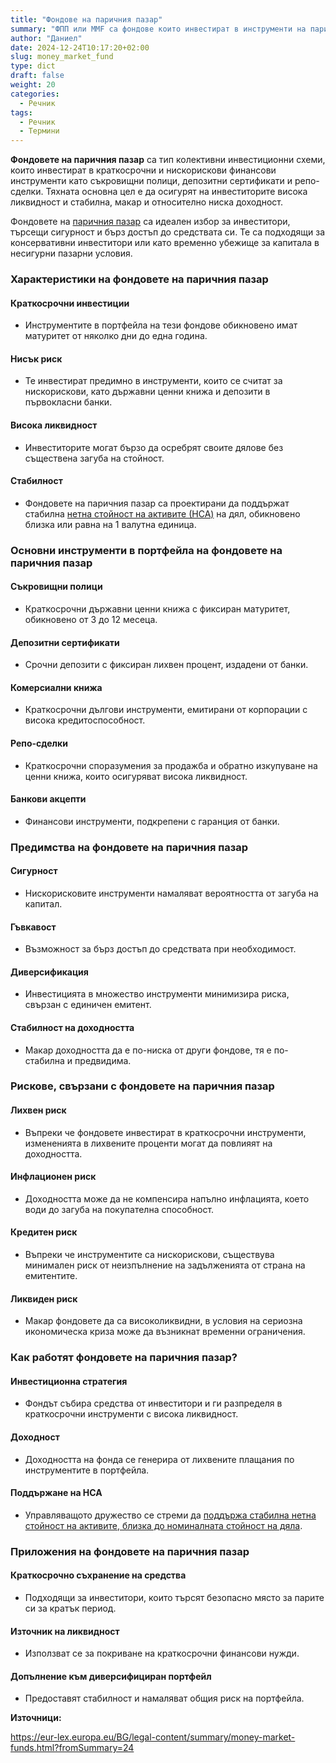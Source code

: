 ```yaml
---
title: "Фондове на паричния пазар"
summary: "ФПП или MMF са фондове които инвестират в инструменти на паричния пазар"
author: "Даниел"
date: 2024-12-24T10:17:20+02:00
slug: money_market_fund
type: dict
draft: false
weight: 20
categories:
  - Речник
tags:
  - Речник
  - Термини
---
```


**Фондовете на паричния пазар** са тип колективни инвестиционни схеми, които инвестират в краткосрочни и нискорискови финансови инструменти като съкровищни полици, депозитни сертификати и репо-сделки. Тяхната основна цел е да осигурят на инвеститорите висока ликвидност и стабилна, макар и относително ниска доходност.

Фондовете на [паричния пазар](/dict/money_market) са идеален избор за инвеститори, търсещи сигурност и бърз достъп до средствата си. Те са подходящи за консервативни инвеститори или като временно убежище за капитала в несигурни пазарни условия.

### Характеристики на фондовете на паричния пазар

#### Краткосрочни инвестиции

-   Инструментите в портфейла на тези фондове обикновено имат матуритет от няколко дни до една година.

#### Нисък риск

-   Те инвестират предимно в инструменти, които се считат за нискорискови, като държавни ценни книжа и депозити в първокласни банки.

#### Висока ликвидност

-   Инвеститорите могат бързо да осребрят своите дялове без съществена загуба на стойност.

#### Стабилност

-   Фондовете на паричния пазар са проектирани да поддържат стабилна [нетна стойност на активите (НСА)](/dict/net_asset_value) на дял, обикновено близка или равна на 1 валутна единица.

### Основни инструменти в портфейла на фондовете на паричния пазар

#### Съкровищни полици

-   Краткосрочни държавни ценни книжа с фиксиран матуритет, обикновено от 3 до 12 месеца.

#### Депозитни сертификати

-   Срочни депозити с фиксиран лихвен процент, издадени от банки.

#### Комерсиални книжа

-   Краткосрочни дългови инструменти, емитирани от корпорации с висока кредитоспособност.

#### Репо-сделки

-   Краткосрочни споразумения за продажба и обратно изкупуване на ценни книжа, които осигуряват висока ликвидност.

#### Банкови акцепти

-   Финансови инструменти, подкрепени с гаранция от банки.

### Предимства на фондовете на паричния пазар

#### Сигурност

-   Нискорисковите инструменти намаляват вероятността от загуба на капитал.

#### Гъвкавост

-   Възможност за бърз достъп до средствата при необходимост.

#### Диверсификация

-   Инвестицията в множество инструменти минимизира риска, свързан с единичен емитент.

#### Стабилност на доходността

-   Макар доходността да е по-ниска от други фондове, тя е по-стабилна и предвидима.

### Рискове, свързани с фондовете на паричния пазар

#### Лихвен риск

-   Въпреки че фондовете инвестират в краткосрочни инструменти, измененията в лихвените проценти могат да повлияят на доходността.

#### Инфлационен риск

-   Доходността може да не компенсира напълно инфлацията, което води до загуба на покупателна способност.

#### Кредитен риск

-   Въпреки че инструментите са нискорискови, съществува минимален риск от неизпълнение на задълженията от страна на емитентите.

#### Ликвиден риск

-   Макар фондовете да са високоликвидни, в условия на сериозна икономическа криза може да възникнат временни ограничения.

### Как работят фондовете на паричния пазар?

#### Инвестиционна стратегия

-   Фондът събира средства от инвеститори и ги разпределя в краткосрочни инструменти с висока ликвидност.

#### Доходност

-   Доходността на фонда се генерира от лихвените плащания по инструментите в портфейла.

#### Поддържане на НСА

-   Управляващото дружество се стреми да [поддържа стабилна нетна стойност на активите, близка до номиналната стойност на дяла](https://eur-lex.europa.eu/legal-content/BG/AUTO/?uri=celex:32017R1131).

### Приложения на фондовете на паричния пазар

#### Краткосрочно съхранение на средства

-   Подходящи за инвеститори, които търсят безопасно място за парите си за кратък период.

#### Източник на ликвидност

-   Използват се за покриване на краткосрочни финансови нужди.

#### Допълнение към диверсифициран портфейл

-   Предоставят стабилност и намаляват общия риск на портфейла.



**Източници:**

https://eur-lex.europa.eu/BG/legal-content/summary/money-market-funds.html?fromSummary=24  
